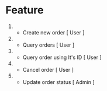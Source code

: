# Feature

1. - Create new order [ User ]
2. - Query orders [ User ]
3. - Query order using It's ID [ User ]
4. - Cancel order [ User ]
5. - Update order status [ Admin ]
